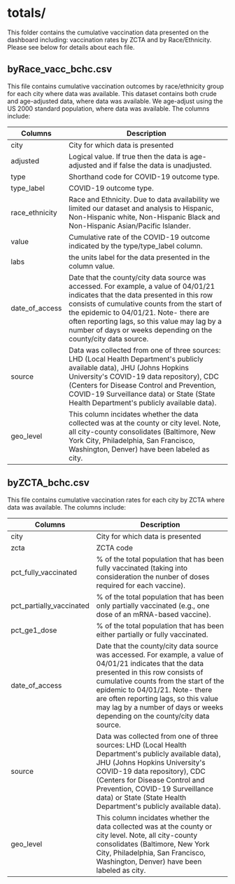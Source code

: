 # totals/

This folder contains the cumulative  vaccination data presented on the dashboard including: vaccination rates by ZCTA and by Race/Ethnicity. Please see below for details about each file.

## byRace_vacc_bchc.csv

This file contains cumulative vaccination outcomes by race/ethnicity group for each city where data was available. This dataset contains both crude and age-adjusted data, where data was available. We age-adjust using the US 2000 standard population, where data was available. The columns include:

| Columns       | Description                                                                                                                                                                                   |
| ------------- | --------------------------------------------------------------------------------------------------------------------------------------------------------------------------------------------- |
| city           | City for which data is presented                                                                                                                                                                                                                                                                                                                |
| adjusted       | Logical value. If true then the data is age-adjusted and if false the data is unadjusted.                                                                                                                                                                                                                                                       |
| type           | Shorthand code for COVID-19 outcome type.                                                                                                                                                                                                                                                                                                       |
| type_label     | COVID-19 outcome type.                                                                                                                                                                                                                                                                                                                          |
| race_ethnicity | Race and Ethnicity. Due to data availability we limited our dataset and analysis to Hispanic, Non-Hispanic white, Non-Hispanic Black and Non-Hispanic Asian/Pacific Islander.                                                                                                                                                                   |
| value          | Cumulative rate of the COVID-19 outcome indicated by the type/type_label column.                                                                                                                                                                                                                                                                |
| labs           | the units label for the data presented in the column value.                                                                                                                                                                                                                                                                                     |
| date_of_access | Date that the county/city data source was accessed. For example, a value of 04/01/21 indicates that the data presented in this row consists of cumulative counts from the start of the epidemic to 04/01/21. Note- there are often reporting lags, so this value may lag by a number of days or weeks depending on the county/city data source. |
| source         | Data was collected from one of three sources: LHD (Local Health Department's publicly available data), JHU (Johns Hopkins University's COVID-19 data repository), CDC (Centers for Disease Control and Prevention, COVID-19 Surveillance data) or State (State Health Department's publicly available data).                                                                                               |
| geo_level      | This column incidates whether the data collected was at the county or city level. Note, all city-county consolidates (Baltimore, New York City, Philadelphia, San Francisco, Washington, Denver) have been labeled as city.                                                                                                                     |     |

## byZCTA_bchc.csv

This file contains cumulative vaccination rates for each city by ZCTA where data was available. The columns include:

| Columns       | Description                                                                                                                                                                                   |
| ------------- | --------------------------------------------------------------------------------------------------------------------------------------------------------------------------------------------- |
| city            | City for which data is presented                                                                                                                                                                                                                                                                                                                |
| zcta            | ZCTA code                                                                                                                                                                                                                                                                                                                                       |
| pct_fully_vaccinated  | % of the total population that has been fully vaccinated (taking into consideration the nunber of doses required for each vaccine).                                                                                                                                                                                                     |
| pct_partially_vaccinated  | % of the total population that has been only partially vaccinated (e.g., one dose of an mRNA-based vaccine).                                                                                                                                                                                                                  |
| pct_ge1_dose    | % of the total population that has been either partially or fully vaccinated.            |
| date_of_access  | Date that the county/city data source was accessed. For example, a value of 04/01/21 indicates that the data presented in this row consists of cumulative counts from the start of the epidemic to 04/01/21. Note- there are often reporting lags, so this value may lag by a number of days or weeks depending on the county/city data source. |
| source          | Data was collected from one of three sources: LHD (Local Health Department's publicly available data), JHU (Johns Hopkins University's COVID-19 data repository), CDC (Centers for Disease Control and Prevention, COVID-19 Surveillance data) or State (State Health Department's publicly available data).                                                                                               |
| geo_level       | This column incidates whether the data collected was at the county or city level. Note, all city-county consolidates (Baltimore, New York City, Philadelphia, San Francisco, Washington, Denver) have been labeled as city.                                                                                                                     |     |
